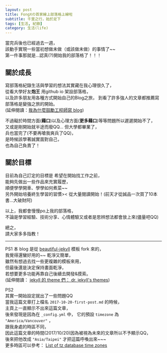 ```yaml
---
layout: post
title: FongXの首家線上部落格上線啦
subtitle: 千里之行，始於足下
tags: [生活, 紀錄]
category: 生活(life)
---
```


當完兵後也已經過去一週，      
該動手實現一些當初想做未做（或該做未做）的事情了~~  
第一件事那就是...認真(?)開始我的部落格了！！！  


## 關於成長 ##

寫部落格紀錄生活與學習的想法其實藏在我心理很久了，  
從看大學好友**炮王** 用github io 架設部落格，  
以及許多朋友用各種方式開始自己的Blog之旅，
到看了許多強人的文章都推薦寫部落格是變強之旅的開始。  
(延伸閱讀：[我為什麼鼓勵工程師寫 blog][blog advantage])  


不過礙於時間方面(**藉口**)以及心理方面(**更多藉口**)等等問題所以遲遲開始不了，  
又或是剛開始就半途而廢QQ...
但大學都畢業了，  
兵也當完了(不要再嗆我爽兵了QQ)，  
是時候該學著誠實面對自己，  
也為自己負責了！


## 關於目標 ##

目前為自己訂定的目標是
希望在開始找工作之前，  
能夠先做出一些作品來充實履歷，  
順便學學開車、學學如何煮菜~~  
另外開始培養終生學習的習慣><
從大量閱讀開始！(前天才從誠品一次買了10本書...大破財阿)

以上，我都會慢慢po上我的部落格，  
不論是學習經驗、技術分享、心情體驗又或者是思辨想法都會放上來(儘量吧QQ)  


總之，  
請大家多多指教！  

---
PS1
本 blog 是從 [beautiful-jekyll][theme url] 模板 fork 來的，  
我覺得還蠻好用的~~  乾淨又簡單，  
雖然有想過去找一些更複雜的模板來用，  
但最後還是決定保持畫面乾淨，  
若想要更多功能再靠自己後續去開發&摸索。  
(延伸閱讀： [jekyll 的 theme 們： dr. jekyll's themes][theme collection])  

PS2  
其實一開始設定就出了一些問題QQ  
當我這篇文章打上檔名 `2017-10-20-first-post.md` 的時候，  
主頁上一直顯示不出來這篇文章，  
後來發現是因為在 `_config.yml` 中，
它的預設 `timezone` 為 `"America/Vancouver"` ，  
跟我身處的時區不同，  
因此這篇文章的時間(2017/10/20)因為被視為未來的文章所以不予顯示QQ，  
後來把他改成 `"Asia/Taipei"` 才把這篇呼喚出來~~~  
更多時區可以參考： 
[List of tz database time zones][timezone list]




[theme url]: https://github.com/daattali/beautiful-jekyll
[theme collection]: https://drjekyllthemes.github.io/
[timezone list]: https://en.wikipedia.org/wiki/List_of_tz_database_time_zones
[tag tutorial]: https://codinfox.github.io/dev/2015/03/06/use-tags-and-categories-in-your-jekyll-based-github-pages/
[blog advantage]: https://dotblogs.com.tw/hatelove/2017/03/26/why-engineers-should-keep-blogging
[view counter]: http://taoalpha.github.io/blog/2015/06/07/tech-add-google-analytics-pageviews-to-jekyll-blog/






